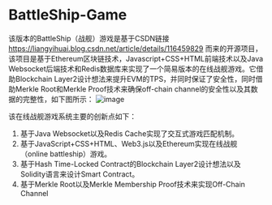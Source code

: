 # BattleShip-Game
  
  该版本的BattleShip（战舰）游戏是基于CSDN链接 https://liangyihuai.blog.csdn.net/article/details/116459829 而来的开源项目，该项目是基于Ethereum区块链技术，Javascript+CSS+HTML前端技术以及Java Websocket后端技术和Redis数据库来实现了一个简易版本的在线战舰游戏。它借助Blockchain Layer2设计想法来提升EVM的TPS，并同时保证了安全性，同时借助Merkle Root和Merkle Proof技术来确保off-chain channel的安全性以及其数据的完整性，如下图所示：
  ![image](https://user-images.githubusercontent.com/55738417/122932845-a916bd80-d3a0-11eb-89c0-bef23382d580.png)
 
  
  该在线战舰游戏系统主要的创新点如下：
  
  1. 基于Java Websocket以及Redis Cache实现了交互式游戏匹配机制。
  2. 基于JavaScript+CSS+HTML、Web3.js以及Ethereum实现在线战舰（online battleship）游戏。
  3. 基于Hash Time-Locked Contract的Blockchain Layer2设计想法以及Solidity语言来设计Smart Contract。
  4. 基于Merkle Root以及Merkle Membership Proof技术来实现Off-Chain Channel


